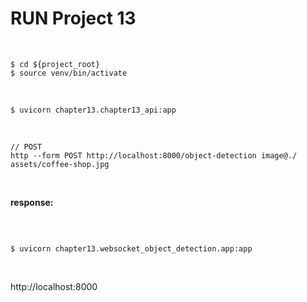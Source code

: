 # RUN Project 13

<br/>

```
$ cd ${project_root}
$ source venv/bin/activate
```

<br/>

```
$ uvicorn chapter13.chapter13_api:app
```

<br/>

```
// POST
http --form POST http://localhost:8000/object-detection image@./
assets/coffee-shop.jpg
```

<br/>

**response:**

```

```

<br/>

```
$ uvicorn chapter13.websocket_object_detection.app:app
```

<br/>

http://localhost:8000
